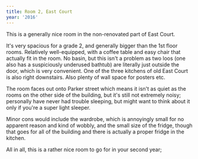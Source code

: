 ```yaml
---
title: Room 2, East Court
year: '2016'
---
```


This is a generally nice room in the non-renovated part of East Court.

It's very spacious for a grade 2, and generally bigger than the 1st floor rooms. Relatively well-equipped, with a coffee table and easy chair that actually fit in the room. No basin, but this isn't a problem as two loos (one also has a suspiciously underused bathtub) are literally just outside the door, which is very convenient. One of the three kitchens of old East Court is also right downstairs. Also plenty of wall space for posters etc. 

The room faces out onto Parker street which means it isn't as quiet as the rooms on the other side of the building, but it's still not extremely noisy; personally have never had trouble sleeping, but might want to think about it only if you're a super light sleeper. 

Minor cons would include the wardrobe, which is annoyingly small for no apparent reason and kind of wobbly, and the small size of the fridge, though that goes for all of the building and there is actually a proper fridge in the kitchen. 

All in all, this is a rather nice room to go for in your second year;
